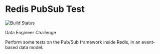 # Redis PubSub Test

[![Build Status](https://travis-ci.org/gianmarcodonetti/dec.svg?branch=master)](https://travis-ci.org/gianmarcodonetti/dec)

Data Engineer Challenge

Perform some tests on the Pub/Sub framework inside Redis, in an event-based data model.
